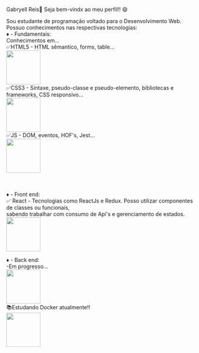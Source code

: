 Gabryell Reis👑
Seja bem-vindx ao meu perfil!! 😄


Sou estudante de programação voltado para o Desenvolvimento Web.
Possuo conhecimentos nas respectivas tecnologias: <br />
♦ - Fundamentais: <br />
Conhecimentos em... <br />
✅HTML5 - HTML sêmantico, forms, table...  <br />
<img src="https://cdn.jsdelivr.net/gh/devicons/devicon/icons/html5/html5-original.svg" width="90px" /> <br />
✅CSS3 - Sintaxe, pseudo-classe e pseudo-elemento, bibliotecas e frameworks, CSS responsivo... <br />
<img src="https://cdn.jsdelivr.net/gh/devicons/devicon/icons/css3/css3-original.svg" width="90px" /> <br />
✅JS - DOM, eventos, HOF's, Jest... <br />
<img src="https://cdn.jsdelivr.net/gh/devicons/devicon/icons/javascript/javascript-original.svg" width="90px" /> <br />              
<br />

 ♦ - Front end: <br />
 ✅ React - Tecnologias como ReactJs e Redux. Posso utilizar componentes de classes ou funcionais, <br />
 sabendo trabalhar com consumo de Api's e gerenciamento de estados. <br />
<img src="https://cdn.jsdelivr.net/gh/devicons/devicon/icons/react/react-original.svg" width="90px" />
 <br />
 
 ♦ - Back end: <br />
 -Em progresso... <br />
 <img src="https://img.icons8.com/fluency/48/000000/progress-indicator.png" width="90px" /> <br />
📚Estudando Docker atualmente!! <br />
<img src="https://cdn.jsdelivr.net/gh/devicons/devicon/icons/docker/docker-original-wordmark.svg" width="90px" />
